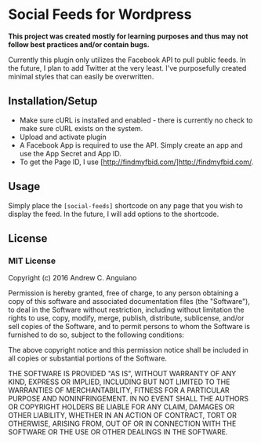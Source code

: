 # Social Feeds for Wordpress

**This project was created mostly for learning purposes and thus may not follow best practices and/or contain bugs.**

Currently this plugin only utilizes the Facebook API to pull public feeds. In the future, I plan to add Twitter at the very least.
I've purposefully created minimal styles that can easily be overwritten.

## Installation/Setup
+ Make sure cURL is installed and enabled - there is currently no check to make sure cURL exists on the system.
+ Upload and activate plugin
+ A Facebook App is required to use the API. Simply create an app and use the App Secret and App ID.
+ To get the Page ID, I use [http://findmyfbid.com/]http://findmyfbid.com/.

## Usage
Simply place the `[social-feeds]` shortcode on any page that you wish to display the feed. In the future, I will add options to the shortcode.

## License
### MIT License

Copyright (c) 2016 Andrew C. Anguiano

Permission is hereby granted, free of charge, to any person obtaining a copy
of this software and associated documentation files (the "Software"), to deal
in the Software without restriction, including without limitation the rights
to use, copy, modify, merge, publish, distribute, sublicense, and/or sell
copies of the Software, and to permit persons to whom the Software is
furnished to do so, subject to the following conditions:

The above copyright notice and this permission notice shall be included in all
copies or substantial portions of the Software.

THE SOFTWARE IS PROVIDED "AS IS", WITHOUT WARRANTY OF ANY KIND, EXPRESS OR
IMPLIED, INCLUDING BUT NOT LIMITED TO THE WARRANTIES OF MERCHANTABILITY,
FITNESS FOR A PARTICULAR PURPOSE AND NONINFRINGEMENT. IN NO EVENT SHALL THE
AUTHORS OR COPYRIGHT HOLDERS BE LIABLE FOR ANY CLAIM, DAMAGES OR OTHER
LIABILITY, WHETHER IN AN ACTION OF CONTRACT, TORT OR OTHERWISE, ARISING FROM,
OUT OF OR IN CONNECTION WITH THE SOFTWARE OR THE USE OR OTHER DEALINGS IN THE
SOFTWARE.